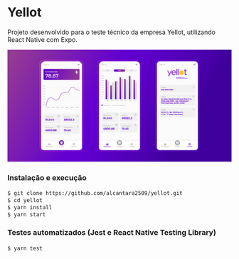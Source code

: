 # Yellot

Projeto desenvolvido para o teste técnico da empresa Yellot, utilizando React Native com Expo.

![mockup](https://github.com/alcantara2509/yellot/blob/main/assets/images/yellot-github-01.png)

### Instalação e execução

```
$ git clone https://github.com/alcantara2509/yellot.git
$ cd yellot
$ yarn install
$ yarn start
```

### Testes automatizados (Jest e React Native Testing Library)
```
$ yarn test
```
